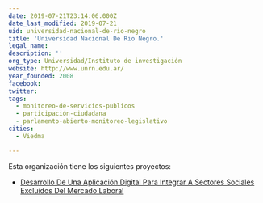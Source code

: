 ```yaml
---
date: 2019-07-21T23:14:06.000Z
date_last_modified: 2019-07-21
uid: universidad-nacional-de-rio-negro
title: 'Universidad Nacional De Rio Negro.'
legal_name: 
description: ''
org_type: Universidad/Instituto de investigación
website: http://www.unrn.edu.ar/
year_founded: 2008
facebook: 
twitter: 
tags:
  - monitoreo-de-servicios-publicos
  - participación-ciudadana
  - parlamento-abierto-monitoreo-legislativo
cities: 
  - Viedma

---
```


Esta organización tiene los siguientes proyectos:

- [Desarrollo De Una Aplicación Digital Para Integrar A Sectores Sociales  Excluidos Del Mercado Laboral](/proyectos/desarrollo-de-una-aplicacion-digital-para-integrar-a-sectores-sociales-excluidos-del-mercado-laboral)
